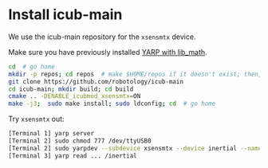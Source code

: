 # Install icub-main

We use the icub-main repository for the `xsensmtx` device.

Make sure you have previously installed [YARP with lib_math](https://github.com/roboticslab-uc3m/installation-guides/blob/develop/install_yarp.md).

```bash
cd  # go home
mkdir -p repos; cd repos  # make $HOME/repos if it doesn't exist; then, enter it
git clone https://github.com/robotology/icub-main
cd icub-main; mkdir build; cd build
cmake .. -DENABLE_icubmod_xsensmtx=ON
make -j3;  sudo make install; sudo ldconfig; cd  # go home
```

Try `xsensmtx` out:
```bash
[Terminal 1] yarp server
[Terminal 2] sudo chmod 777 /dev/ttyUSB0
[Terminal 2] sudo yarpdev --subdevice xsensmtx --device inertial --name /inertial
[Terminal 3] yarp read ... /inertial
```
